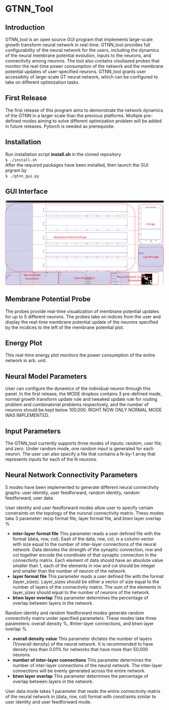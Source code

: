# GTNN_Tool
## Introduction
GTNN_tool is an open source GUI program that implements large-scale growth transform neural network in real-time. GTNN_tool provides full configurability of the neural network for the users, including the dynamics of the neural membrane potential evolution, inputs to the neurons, and connectivity among neurons. The tool also contains visuliazed probes that monitor the real-time power consumption of the network and the membrane potential updates of user-specified neurons. GTNN_tool grants user accessibity of large-scale GT neural network, which can be configured to take on different optimization tasks.  
## First Release
The first release of this program aims to demonstrate the network dynamics of the GTNN in a larger scale than the previous platforms. Multiple pre-defined modes aiming to solve different optimization problem will be added in future releases. Pytorch is needed as prerequisite.
## Installation
Run installation script **install.sh** in the cloned repository  
`$ ./install.sh`  
After the required packages have been installed, then launch the GUI prgram by  
`$ ./gtnn_gui.py`
## GUI Interface
![GUI](/figures/fig_gui.png)
## Membrane Potential Probe
The probes provide real-time visualization of membrane potential updates for up to 5 different neurons. The probes take on indices from the user and display the real-time membrane potential update of the neurons specified by the incdices to the left of the membrane potential plot.  
## Energy Plot
This real-time energy plot monitors the power consumption of the entire network in arb. unit.
## Neural Model Parameters
User can configure the dynamics of the individual neuron through this panel. In the first release, the MODE dropbox contains 3 pre-defined mode, normal growth transform update rule and tweaked update rule for routing problem and combinatorial problems respectively, and the number of neurons should be kept below 100,000. RIGHT NOW ONLY NORMAL MODE WAS IMPLEMENTED.
## Input Parameters
The GTNN_tool currently supports three modes of inputs: random, user file, and zero. Under random mode, one random input is generated for each neuron. The user can also specify a file that contains a N-by-1 array that represents inputs for each of the N neurons. 
## Neural Network Connectivity Parameters
5 modes have been implemented to generate different neural connectivity graphs: user identity, user feedforward, random identity, random feedforward, user data.  
  
User identity and user feedforward modes allow user to specify certain constraints on the topology of the nuronal connectivity matrix. Thess modes take 3 parameter: recip format file, layer format file, and btwn layer overlap %
 - **inter-layer format file** This parameter reads a user defined file with the format (data, row, col). Eash of the data, row, col, is a column vector with size equal to the number of inter-layer connections of the neural network. Data denotes the strength of the synaptic connection, row and col together encode the coordinate of that synaptic connection in the connectivity matrix. Each element of data should have an absolute value smaller than 1, each of the elements in row and col should be integer and smaller than the number of neuron of the network.  
 - **layer format file** This parameter reads a user defined file with the format (layer_sizes). Layer_sizes should be either a vector of size equal to the number of layers of the connectivity matrix. The sum of the elements in layer_sizes should equal to the number of neurons of the network.  
 - **btwn layer overlap** 
 This parameter determines the percentage of overlap between layers in the network.
  
  
Random identity and random feedforward modes generate random connectivity matrix under specified parameters. These modes take three parameters: overall density %, #inter-layer connections, and btwn layer overlap %.  
 - **overall density value** This parameter dictates the number of layers (1/overall density) of the neural network. It is recommended to have density less than 0.01% for networks that have more than 50,000 neurons.  
 - **number of inter-layer connections** This parameter determines the number of inter-layer connections of the neural network. The inter-layer connections will be evenly generated across the entire network.  
 - **btwn layer overlap** This parameter determines the percentage of overlap between layers in the network.
   


User data mode takes 1 parameter that reads the entire connectivity matrix of the neural network in (data, row, col) format with constraints similar to user identity and user feedforward mode.


